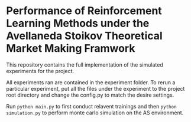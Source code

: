 # Performance of Reinforcement Learning Methods under the Avellaneda Stoikov Theoretical Market Making Framwork

This repository contains the full implementation of the simulated experiments for the project.

All experiments ran are contained in the experiment folder. To rerun a particular experiment, put all the files under the experiment to the project root directory and change the config.py to match the desire settings.

Run `python main.py` to first conduct relavent trainings and then `python simulation.py` to perform monte carlo simulation on the AS environment.
